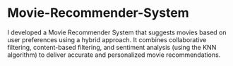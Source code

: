 # Movie-Recommender-System
I developed a Movie Recommender System that suggests movies based on user preferences using a hybrid approach. It combines collaborative filtering, content-based filtering, and sentiment analysis (using the KNN algorithm) to deliver accurate and personalized movie recommendations.
